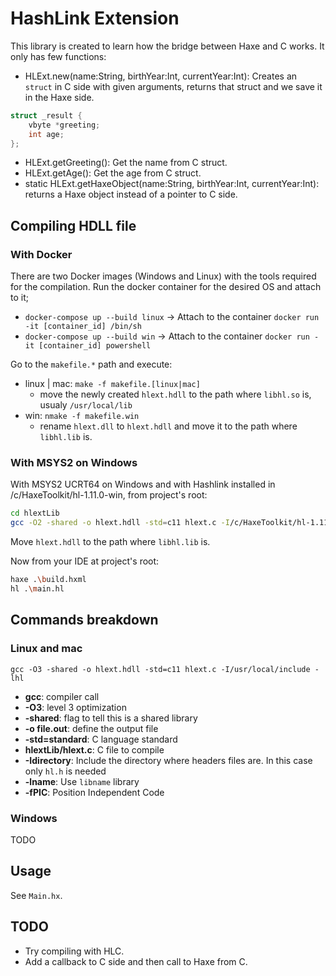 # HashLink Extension

This library is created to learn how the bridge between Haxe and C works. It only has few functions:

* HLExt.new(name:String, birthYear:Int, currentYear:Int): Creates an `struct` in C side with given arguments, returns that struct and we save it in the Haxe side.

```c
struct _result {
    vbyte *greeting;
    int age;
};
```

* HLExt.getGreeting(): Get the name from C struct.
* HLExt.getAge(): Get the age from C struct.
* static HLExt.getHaxeObject(name:String, birthYear:Int, currentYear:Int): returns a Haxe object instead of a pointer to C side.

## Compiling HDLL file

### With Docker

There are two Docker images (Windows and Linux) with the tools required for the compilation. Run the docker container for the desired OS and attach to it;

* ```docker-compose up --build linux``` -> Attach to the container ```docker run -it [container_id] /bin/sh```
* ```docker-compose up --build win``` -> Attach to the container ```docker run -it [container_id] powershell```

Go to the ```makefile.*``` path and execute:

* linux | mac: ```make -f makefile.[linux|mac]```
  * move the newly created  ```hlext.hdll``` to the path where ```libhl.so``` is, usualy ```/usr/local/lib```
* win: ```nmake -f makefile.win```
  * rename ```hlext.dll``` to ```hlext.hdll``` and move it to the path where ```libhl.lib``` is.

### With MSYS2 on Windows

With MSYS2 UCRT64 on Windows and with Hashlink installed in /c/HaxeToolkit/hl-1.11.0-win, from project's root:

```sh
cd hlextLib
gcc -O2 -shared -o hlext.hdll -std=c11 hlext.c -I/c/HaxeToolkit/hl-1.11.0-win/include -L /c/HaxeToolkit/hl-1.11.0-win/ -lhl -llibhl
```

Move ```hlext.hdll``` to the path where ```libhl.lib``` is.

Now from your IDE at project's root:

```sh
haxe .\build.hxml
hl .\main.hl
```

## Commands breakdown

### Linux and mac

```shell
gcc -O3 -shared -o hlext.hdll -std=c11 hlext.c -I/usr/local/include -lhl
```

* **gcc**: compiler call
* **-O3**: level 3 optimization
* **-shared**: flag to tell this is a shared library
* **-o file.out**: define the output file
* **-std=standard**: C language standard
* **hlextLib/hlext.c**: C file to compile
* **-Idirectory**: Include the directory where headers files are. In this case only `hl.h` is needed
* **-lname**: Use `libname` library
* **-fPIC**: Position Independent Code

### Windows

TODO

## Usage

See `Main.hx`.

## TODO

* Try compiling with HLC.
* Add a callback to C side and then call to Haxe from C.
